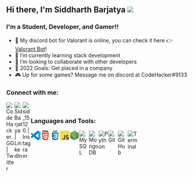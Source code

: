 ## Hi there, I'm Siddharth Barjatya <img src="https://media.giphy.com/media/hvRJCLFzcasrR4ia7z/giphy.gif" width="30px">

### I'm a Student, Developer, and Gamer!!

- 🔭 My discord bot for Valorant is online, you can check it here 👉 [Valorant Bot][valbot]!
- 🌱 I’m currently learning stack development
- 👯 I’m looking to collaborate with other developers
- 💼 2022 Goals: Get placed in a company 
- 🎮 Up for some games? Message me on discord at CodeHacker#9133

### Connect with me:

[<img align="left" alt="CodeHacker.GG | Twitter" width="22px" src="https://image.flaticon.com/icons/png/512/733/733579.png" />][twitter]
[<img align="left" alt="SidBarjatya | LinkedIn" width="22px" src="https://image.flaticon.com/icons/png/512/174/174857.png" />][linkedin]
[<img align="left" alt="sid_15120 | Instagram" width="22px" src="https://image.flaticon.com/icons/png/512/2111/2111463.png" />][insta]

<br />

### Languages and Tools:

<img align="left" alt="Visual Studio Code" width="26px" src="https://raw.githubusercontent.com/github/explore/80688e429a7d4ef2fca1e82350fe8e3517d3494d/topics/visual-studio-code/visual-studio-code.png" />
<img align="left" alt="HTML5" width="26px" src="https://raw.githubusercontent.com/github/explore/80688e429a7d4ef2fca1e82350fe8e3517d3494d/topics/html/html.png" />
<img align="left" alt="CSS3" width="26px" src="https://raw.githubusercontent.com/github/explore/80688e429a7d4ef2fca1e82350fe8e3517d3494d/topics/css/css.png" />
<img align="left" alt="JavaScript" width="26px" src="https://raw.githubusercontent.com/github/explore/80688e429a7d4ef2fca1e82350fe8e3517d3494d/topics/javascript/javascript.png" />
<img align="left" alt="Node.js" width="26px" src="https://raw.githubusercontent.com/github/explore/80688e429a7d4ef2fca1e82350fe8e3517d3494d/topics/nodejs/nodejs.png" />
<img align="left" alt="MySQL" width="26px" src="https://www.mysql.com/common/logos/logo-mysql-170x115.png" />
<img align="left" alt="MongoDB" width="26px" src="https://cdn.icon-icons.com/icons2/2699/PNG/512/mongodb_logo_icon_170943.png" />
<img align="left" alt="Python" width="26px" src="https://cdn.icon-icons.com/icons2/2699/PNG/512/python_vertical_logo_icon_168039.png" />
<img align="left" alt="Git" width="26px" src="https://upload.wikimedia.org/wikipedia/commons/thumb/3/3f/Git_icon.svg/1024px-Git_icon.svg.png" />
<img align="left" alt="GitHub" width="26px" src="https://github.githubassets.com/images/modules/logos_page/GitHub-Mark.png" />
<img align="left" alt="Terminal" width="26px" src="https://upload.wikimedia.org/wikipedia/commons/0/01/Windows_Terminal_Logo_256x256.png" />
</details>

[valbot]: https://github.com/Sid1512/valorant-bot
[github]: https://github.com/Sid1512
[twitter]: https://twitter.com/codehackergg
[insta]: https://www.instagram.com/sid_15120/
[linkedin]: https://www.linkedin.com/in/sidbarjatya/
